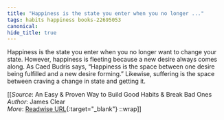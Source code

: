```yaml
---
title: "Happiness is the state you enter when you no longer ..."
tags: habits happiness books-22695053
canonical: 
hide_title: true
---
```


Happiness is the state you enter when you no longer want to change your state.
			However, happiness is fleeting because a new desire always comes along. As Caed Budris says, “Happiness is the space between one desire being fulfilled and a new desire forming.” Likewise, suffering is the space between craving a change in state and getting it.


[[_Source_: An Easy & Proven Way to Build Good Habits & Break Bad Ones<br>
_Author_: James Clear<br>
_More_: [Readwise URL](https://readwise.io/open/446271380){:target="_blank"}
::wrap]]